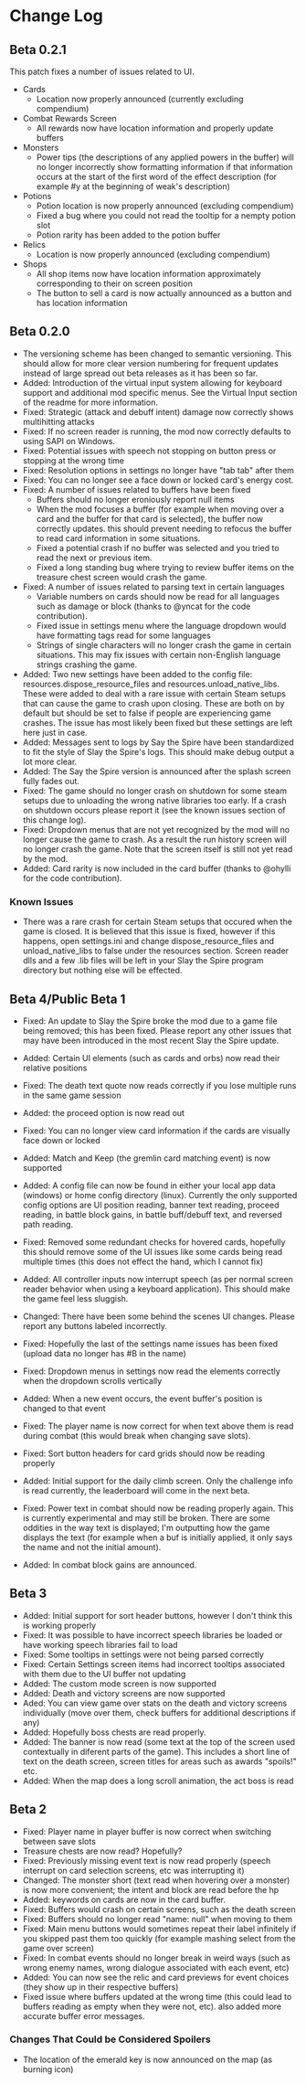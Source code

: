 # Change Log

## Beta 0.2.1
This patch fixes a number of issues related to UI.
* Cards
    * Location now properly announced (currently excluding compendium)
* Combat Rewards Screen
    * All rewards now have location information and properly update buffers
* Monsters
    * Power tips (the descriptions of any applied powers in the buffer) will no longer incorrectly show formatting information if that information occurs at the start of the first word of the effect description (for example #y at the beginning of weak's description)
* Potions
    * Potion location is now properly announced (excluding compendium)
    * Fixed a bug where you could not read the tooltip for a nempty potion slot
    * Potion rarity has been added to the potion buffer
* Relics
    * Location is now properly announced (excluding compendium)
* Shops
    * All shop items now have location information approximately corresponding to their on screen position
    * The button to sell a card is now actually announced as a button and has location information

## Beta 0.2.0

* The versioning scheme has been changed to semantic versioning. This should allow for more clear version numbering for frequent updates instead of large spread out beta releases as it has been so far.
* Added: Introduction of the virtual input system allowing for keyboard support and additional mod specific menus. See the Virtual Input section of the readme for more information.
* Fixed: Strategic (attack and debuff intent) damage now correctly shows multihitting attacks
* Fixed: If no screen reader is running, the mod now correctly defaults to using SAPI on Windows.
* Fixed: Potential issues with speech not stopping on button press or stopping at the wrong time
* Fixed: Resolution options in settings no longer have "tab tab" after them
* Fixed: You can no longer see a face down or locked card's energy cost.
* Fixed: A number of issues related to buffers have been fixed
    * Buffers should no longer eroniously report null items
    * When the mod focuses a buffer (for example when moving over a card and the buffer for that card is selected), the buffer now correctly updates. this should prevent needing to refocus the buffer to read card information in some situations.
    * Fixed a potential crash if no buffer was selected and you tried to read the next or previous item.
    * Fixed a long standing bug where trying to review buffer items on the treasure chest screen would crash the game.
* Fixed: A number of issues related to parsing text in certain languages
    * Variable numbers on cards should now be read for all languages such as damage or block (thanks to @yncat for the code contribution).
    * Fixed issue in settings menu where the language dropdown would have formatting tags read for some languages
    * Strings of single characters will no longer crash the game in certain situations. This may fix issues with certain non-English language strings crashing the game.
* Added: Two new settings have been added to the config file: resources.dispose_resource_files and resources.unload_native_libs. These were added to deal with a rare issue with certain Steam setups that can cause the game to crash upon closing. These are both on by default but should be set to false if people are experiencing game crashes. The issue has most likely been fixed but these settings are left here just in case.
* Added: Messages sent to logs by Say the Spire have been standardized to fit the style of Slay the Spire's logs. This should make debug output a lot more clear.
* Added: The Say the Spire version is announced after the splash screen fully fades out.
* Fixed: The game should no longer crash on shutdown for some steam setups due to unloading the wrong native libraries too early. If a crash on shutdown occurs please report it (see the known issues section of this change log).
* Fixed: Dropdown menus that are not yet recognized by the mod will no longer cause the game to crash. As a result the run history screen will no longer crash the game. Note that the screen itself is still not yet read by the mod.
* Added: Card rarity is now included in the card buffer (thanks to @ohylli for the code contribution).

### Known Issues

* There was a rare crash for certain Steam setups that occured when the game is closed. It is believed that this issue is fixed, however if this happens, open settings.ini and change dispose_resource_files and unload_native_libs to false under the resources section. Screen reader dlls and a few .lib files will be left in your Slay the Spire program directory but nothing else will be effected.


## Beta 4/Public Beta 1

* Fixed: An update to Slay the Spire broke the mod due to a game file being removed; this has been fixed. Please report any other issues that may have been introduced in the most recent Slay the Spire update.

* Added: Certain UI elements (such as cards and orbs) now read their relative positions
* Fixed: The death text quote now reads correctly if you lose multiple runs in the same game session
* Added: the proceed option is now read out
* Fixed: You can no longer view card information if the cards are visually face down or locked
* Added: Match and Keep (the gremlin card matching event) is now supported
* Added: A config file can now be found in either your local app data (windows) or home config directory (linux). Currently the only supported config options are UI position reading, banner text reading, proceed reading, in battle block gains, in battle buff/debuff text, and reversed path reading.
* Fixed: Removed some redundant checks for hovered cards, hopefully this should remove some of the UI issues like some cards being read multiple times (this does not effect the hand, which I cannot fix)
* Added: All controller inputs now interrupt speech (as per normal screen reader behavior when using a keyboard application). This should make the game feel less sluggish.
* Changed: There have been some behind the scenes UI changes. Please report any buttons labeled incorrectly.
* Fixed: Hopefully the last of the settings name issues has been fixed (upload data no longer has #B in the name)
* Fixed: Dropdown menus in settings now read the elements correctly when the dropdown scrolls vertically
* Added: When a new event occurs, the event buffer's position is changed to that event
* Fixed: The player name is now correct for when text above them is read during combat (this would break when changing save slots).
* Fixed: Sort button headers for card grids should now be reading properly
* Added: Initial support for the daily climb screen. Only the challenge info is read currently, the leaderboard will come in the next beta.
* Fixed: Power text in combat should now be reading properly again. This is currently experimental and may still be broken. There are some oddities in the way text is displayed; I'm outputting how the game displays the text (for example when a buf is initially applied, it only says the name and not the initial amount).
* Added: In combat block gains are announced.

## Beta 3

* Added: Initial support for sort header buttons, however I don't think this is working properly
* Fixed: It was possible to have incorrect speech libraries be loaded or have working speech libraries fail to load
* Fixed: Some tooltips in settings were not being parsed correctly
* Fixed: Certain Settings screen items had incorrect tooltips associated with them due to the UI buffer not updating
* Added: The custom mode screen is now supported
* Added: Death and victory screens are now supported
* Aded: You can view game over stats on the death and victory screens individually (move over them, check buffers for additional descriptions if any)
* Added: Hopefully boss chests are read properly.
* Added: The banner is now read (some text at the top of the screen used contextually in diferent parts of the game). This includes a short line of text on the death screen, screen titles for areas such as awards "spoils!" etc.
* Added: When the map does a long scroll animation, the act boss is read

## Beta 2

* Fixed: Player name in player buffer is now correct when switching between save slots
* Treasure chests are now read? Hopefully?
* Fixed: Previously missing event text is now read properly (speech interrupt on card selection screens, etc was interrupting it)
* Changed: The monster short (text read when hovering over a monster) is now more convenient; the intent and block are read before the hp
* Added: keywords on cards are now in the card buffer.
* Fixed: Buffers would crash on certain screens, such as the death screen
* Fixed: Buffers should no longer read "name: null" when moving to them
* Fixed: Main menu buttons would sometimes repeat their label infinitely if you skipped past them too quickly (for example mashing select from the game over screen)
* Fixed: In combat events should no longer break in weird ways (such as wrong enemy names, wrong dialogue associated with each event, etc)
* Added: You can now see the relic and card previews for event choices (they show up in their respective buffers)
* Fixed issue where buffers updated at the wrong time (this could lead to buffers reading as empty when they were not, etc). also added more accurate buffer error messages.

### Changes That Could be Considered Spoilers

* The location of the emerald key is now announced on the map (as burning icon)